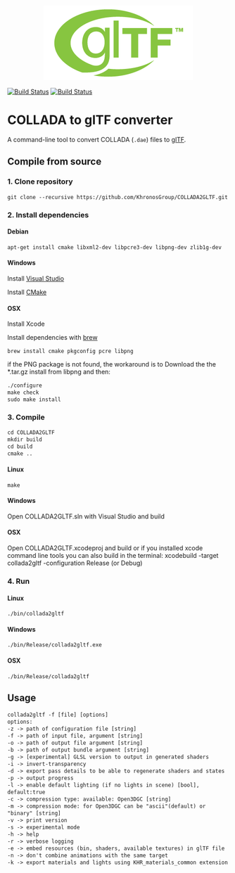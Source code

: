 <p align="center">
<img src="https://raw.githubusercontent.com/KhronosGroup/glTF/master/specification/figures/gltf.png">
</p>

[![Build Status](https://travis-ci.org/KhronosGroup/COLLADA2GLTF.svg?branch=master)](https://travis-ci.org/KhronosGroup/COLLADA2GLTF)
[![Build Status](https://ci.appveyor.com/api/projects/status/3xtpxjohflwd5t1p/branch/master)](https://ci.appveyor.com/project/Khronoswebmaster/collada2gltf/history)

# COLLADA to glTF converter

A command-line tool to convert COLLADA (`.dae`) files to [glTF](https://github.com/KhronosGroup/glTF).

## Compile from source 

### 1. Clone repository
 
 ```
git clone --recursive https://github.com/KhronosGroup/COLLADA2GLTF.git
```

### 2. Install dependencies 

#### Debian
 ```
apt-get install cmake libxml2-dev libpcre3-dev libpng-dev zlib1g-dev
```
#### Windows
Install [Visual Studio](https://www.visualstudio.com/vs/)

Install [CMake](http://cmake.org/cmake/resources/software.html)

#### OSX
Install Xcode

Install dependencies with [brew](http://mxcl.github.com/homebrew/)

```   
brew install cmake pkgconfig pcre libpng
```

if the PNG package is not found, the workaround is to Download the the *.tar.gz install from libpng and then:
```
./configure
make check
sudo make install
```

### 3. Compile
 ```
cd COLLADA2GLTF
mkdir build
cd build
cmake ..
```
#### Linux
```
make
```

#### Windows
Open COLLADA2GLTF.sln with Visual Studio and build

#### OSX
Open COLLADA2GLTF.xcodeproj and build
or if you installed xcode command line tools you can also build in the terminal: xcodebuild -target collada2gltf -configuration Release (or Debug)

### 4. Run
#### Linux
```
./bin/collada2gltf
```
#### Windows
```
./bin/Release/collada2gltf.exe
```
#### OSX
```
./bin/Release/collada2gltf
```

## Usage

```
collada2gltf -f [file] [options]
options:
-z -> path of configuration file [string]
-f -> path of input file, argument [string]
-o -> path of output file argument [string]
-b -> path of output bundle argument [string]
-g -> [experimental] GLSL version to output in generated shaders
-i -> invert-transparency
-d -> export pass details to be able to regenerate shaders and states
-p -> output progress
-l -> enable default lighting (if no lights in scene) [bool], default:true
-c -> compression type: available: Open3DGC [string]
-m -> compression mode: for Open3DGC can be "ascii"(default) or "binary" [string]
-v -> print version
-s -> experimental mode
-h -> help
-r -> verbose logging
-e -> embed resources (bin, shaders, available textures) in glTF file
-n -> don't combine animations with the same target
-k -> export materials and lights using KHR_materials_common extension
```

